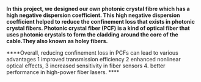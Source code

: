 **In this project, we designed our own photonic crystal fibre which has a high negative dispersion coefficient. This high negative dispersion coefficient helped to reduce the confinement loss that exists in photonic crystal fibers.
Photonic crystal fiber (PCF) is a kind of optical fiber that uses photonic crystals to form the cladding around the core of the cable.They also known as holey fibers.**


****Overall, reducing confinement loss in PCFs can lead to various advantages 
1 improved transmission efficiency
2 enhanced nonlinear optical effects, 
3 increased sensitivity in fiber sensors 
4. better performance in high-power fiber lasers. ****
